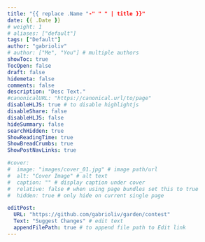 ```yaml
---
title: "{{ replace .Name "-" " " | title }}"
date: {{ .Date }}
# weight: 1
# aliases: ["default"]
tags: ["Default"]
author: "gabrioliv"
# author: ["Me", "You"] # multiple authors
showToc: true
TocOpen: false
draft: false
hidemeta: false
comments: false
description: "Desc Text."
#canonicalURL: "https://canonical.url/to/page"
disableHLJS: true # to disable highlightjs
disableShare: false
disableHLJS: false
hideSummary: false
searchHidden: true
ShowReadingTime: true
ShowBreadCrumbs: true
ShowPostNavLinks: true

#cover:
#  image: "images/cover_01.jpg" # image path/url
#  alt: "Cover Image" # alt text
#  caption: "" # display caption under cover
#  relative: false # when using page bundles set this to true
#  hidden: true # only hide on current single page

editPost:
  URL: "https://github.com/gabrioliv/garden/contest"
  Text: "Suggest Changes" # edit text
  appendFilePath: true # to append file path to Edit link
---
```


